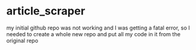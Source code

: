 # article_scraper

my initial github repo was not working and I was getting a fatal error, so I needed to create a whole new repo and put all my code in it from the original repo
